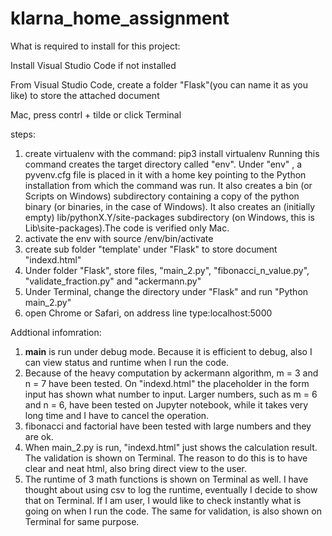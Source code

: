 # klarna_home_assignment

What is required to install for this project:

Install Visual Studio Code if not installed

From Visual Studio Code, create a folder "Flask"(you can name it as you like) to store the attached document

Mac, press contrl + tilde or click Terminal

steps:

1. create virtualenv with the command: 
            pip3 install virtualenv
Running this command creates the target directory called "env". Under "env" ,  a pyvenv.cfg file is placed in it with a home key pointing to the Python installation from which the command was run. It also creates a bin (or Scripts on Windows) subdirectory containing a copy of the python binary (or binaries, in the case of Windows). It also creates an (initially empty) lib/pythonX.Y/site-packages subdirectory (on Windows, this is Lib\site-packages).The code is verified only Mac. 
2. activate the env with source /env/bin/activate 
3. create sub folder "template' under "Flask" to store document "indexd.html"
4.  Under folder "Flask", store files, "main_2.py", "fibonacci_n_value.py", "validate_fraction.py" and "ackermann.py"
5.  Under Terminal, change the directory under "Flask" and run "Python main_2.py"
6.  open Chrome or Safari, on address line type:localhost:5000

Addtional infomration:
1. __main__ is run under debug mode. Because it is efficient to debug, also I can view status and runtime when I run the code.
2. Because of the heavy computation by ackermann algorithm, m = 3 and n = 7 have been tested. On "indexd.html" the placeholder in the form input has shown what number to input. Larger numbers, such as m = 6 and n = 6, have been tested on Jupyter notebook, while it takes very long time and I have to cancel the operation.
3. fibonacci and factorial have been tested with large numbers and they are ok.
4. When main_2.py is run, "indexd.html" just shows the calculation result. The validation is shown on Terminal. The reason to do this is to have clear and neat html, also bring direct view to the user.
5. The runtime of 3 math functions is shown on Terminal as well. I have thought about using csv to log the runtime, eventually I decide to show that on Terminal. If I am user, I would like to check instantly what is going on when I run the code. The same for validation, is also shown on Terminal for same purpose.
